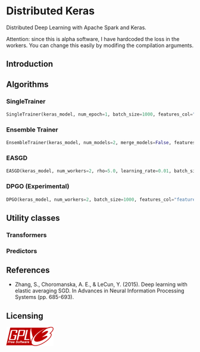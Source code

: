 # Distributed Keras

Distributed Deep Learning with Apache Spark and Keras.

Attention: since this is alpha software, I have hardcoded the loss in the workers. You can change this easily by modifing the compilation arguments.

## Introduction

## Algorithms

### SingleTrainer

```python
SingleTrainer(keras_model, num_epoch=1, batch_size=1000, features_col="features", label_col="label")
```

### Ensemble Trainer

```python
EnsembleTrainer(keras_model, num_models=2, merge_models=False, features_col="features", label_col="label")
```

### EASGD

```python
EASGD(keras_model, num_workers=2, rho=5.0, learning_rate=0.01, batch_size=1000, features_col="features", label_col="label")
```

### DPGO (Experimental)

```python
DPGO(keras_model, num_workers=2, batch_size=1000, features_col="features", label_col="label")
```

## Utility classes

### Transformers

### Predictors

## References

* Zhang, S., Choromanska, A. E., & LeCun, Y. (2015). Deep learning with elastic averaging SGD. In Advances in Neural Information Processing Systems (pp. 685-693).

## Licensing

![GPLv3](resources/gpl_v3.png)

